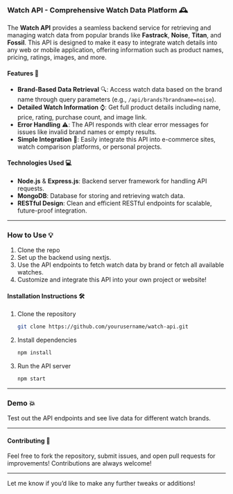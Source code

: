 ### **Watch API - Comprehensive Watch Data Platform 🕰️**

The **Watch API** provides a seamless backend service for retrieving and managing watch data from popular brands like **Fastrack**, **Noise**, **Titan**, and **Fossil**. This API is designed to make it easy to integrate watch details into any web or mobile application, offering information such as product names, pricing, ratings, images, and more.

#### **Features** 🌟
- **Brand-Based Data Retrieval** 🔍: Access watch data based on the brand name through query parameters (e.g., `/api/brands?brandname=noise`).
- **Detailed Watch Information** ⌚: Get full product details including name, price, rating, purchase count, and image link.
- **Error Handling** ⚠️: The API responds with clear error messages for issues like invalid brand names or empty results.
- **Simple Integration** 🔗: Easily integrate this API into e-commerce sites, watch comparison platforms, or personal projects.

#### **Technologies Used** 💻
- **Node.js** & **Express.js**: Backend server framework for handling API requests.
- **MongoDB**: Database for storing and retrieving watch data.
- **RESTful Design**: Clean and efficient RESTful endpoints for scalable, future-proof integration.

---

### **How to Use** 💡
1. Clone the repo
2. Set up the backend using nextjs.
3. Use the API endpoints to fetch watch data by brand or fetch all available watches.
4. Customize and integrate this API into your own project or website!

#### **Installation Instructions** 🛠️
1. Clone the repository
   ```bash
   git clone https://github.com/yourusername/watch-api.git
   ```
2. Install dependencies
   ```bash
   npm install
   ```
3. Run the API server
   ```bash
   npm start
   ```

---

### **Demo** 💥
Test out the API endpoints and see live data for different watch brands.

---

#### **Contributing** 🤝
Feel free to fork the repository, submit issues, and open pull requests for improvements! Contributions are always welcome!

---

Let me know if you’d like to make any further tweaks or additions!
